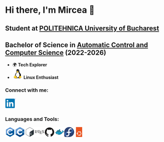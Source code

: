# Hi there, I'm Mircea 👋 


## Student at [POLITEHNICA University of Bucharest](https://upb.ro/en/)
## Bachelor of Science in [Automatic Control and Computer Science](https://upb.ro/en/faculties/the-faculty-of-automatic-control-and-computer-science/) (2022-2026)

- 🌍 **Tech Explorer**
- <img src="./images/linux.svg" alt="Tux" width="32" height="32"/> **Linux Enthusiast** 


### Connect with me:
<a target="_blank" href="https://www.linkedin.com/in/mircea-cristian-calavri-57375329b/">
  <img align="left" width="32px" src="images/linkedin.svg"/>
</a>
<a target="_blank" href="mailto:mirceacalavri@protonmail.com">
  <img align="left" width="3px" src="images/protonmail.svg"/>
</a>

<br />
<br />

### Languages and Tools:
<img align="left" width="32px" src="images/c.svg"/>
<img align="left" width="32px" src="images/cpp.svg"/>
<img align="left" width="32px" src="images/bash.svg"/>
<img align="left" width="32px" src="images/latex.svg"/>
<img align="left" width="32px" src="images/github.svg"/>
<img align="left" width="32px" src="images/docker.svg"/>
<img align="left" width="32px" src="images/fedora.svg"/>
<img align="left" width="32px" src="images/ubuntu.svg"/>


<br />
<br />
<br />
<br />
<br />
